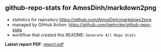 ## github-repo-stats for AmosDinh/markdown2png

- statistics for repository https://github.com/AmosDinh/markdown2png
- managed by GitHub Action: https://github.com/jgehrcke/github-repo-stats
- workflow that created this README: `Generate All Repo Stats`

**Latest report PDF**: [report.pdf](https://github.com/AmosDinh/repo-stats/raw/github-repo-stats/AmosDinh/markdown2png/latest-report/report.pdf)

